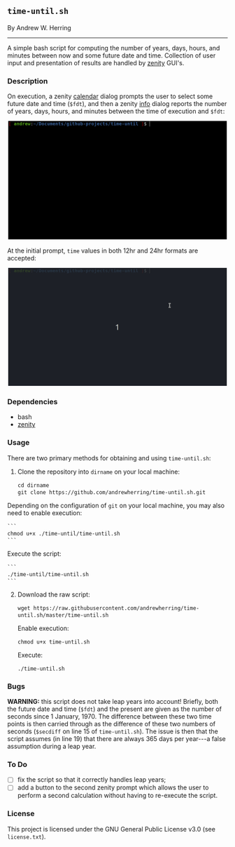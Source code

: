 
## `time-until.sh`

By Andrew W. Herring

---

A simple bash script for computing the number of years, days, hours, and minutes between now and some future date and time. Collection of user input and presentation of results are handled by [zenity](https://help.gnome.org/users/zenity/stable/) GUI's.

### Description

On execution, a zenity [calendar](https://help.gnome.org/users/zenity/stable/calendar.html.en) dialog prompts the user to select some future date and time (`$fdt`), and then a zenity [info](https://help.gnome.org/users/zenity/stable/info.html.en) dialog reports the number of years, days, hours, and minutes between the time of execution and `$fdt`:
<p align="center">
	<img alt="demonstrating time-until.sh with time given in 12hr format" src="./img/time-until-1.gif" width="500"/>
</p>

At the initial prompt, `time` values in both 12hr and 24hr formats are accepted:

<p align="center">
	<img alt="demonstrating time-until.sh with time given in 24hr format" src="./img/time-until-2.gif" width="500"/>
</p>

### Dependencies
* bash
* [zenity](https://help.gnome.org/users/zenity/)

### Usage
There are two primary methods for obtaining and using `time-until.sh`:
1. Clone the repository into `dirname` on your local machine:

	```
	cd dirname
	git clone https://github.com/andrewherring/time-until.sh.git
	```
Depending on the configuration of `git` on your local machine, you may also need to enable execution:

	```
	chmod u+x ./time-until/time-until.sh
	```
Execute the script:

	```
	./time-until/time-until.sh
	```
2. Download the raw script:

	```
	wget https://raw.githubusercontent.com/andrewherring/time-until.sh/master/time-until.sh
	```
	Enable execution:
	
	```
	chmod u+x time-until.sh
	```
	Execute:
	
	```
	./time-until.sh
	```
	
### Bugs
**WARNING:** this script does not take leap years into account! Briefly, both the future date and time (`$fdt`) and the present are given as the number of seconds since 1 January, 1970. The difference between these two time points is then carried through as the difference of these two numbers of seconds (`$secdiff` on line 15 of `time-until.sh`). The issue is then that the script assumes (in line 19) that there are always 365 days per year---a false assumption during a leap year. 

### To Do

- [ ] fix the script so that it correctly handles leap years;
- [ ] add a button to the second zenity prompt which allows the user to perform a second calculation without having to re-execute the script.

### License
This project is licensed under the GNU General Public License v3.0 (see `license.txt`).